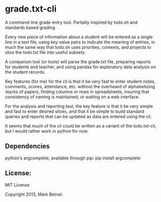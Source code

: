 grade.txt-cli
=========

A command-line grade entry tool.  Partially inspired by todo.sh and standards based grading.

Every new piece of information about a student will be entered as a single line in a text file, using key:value
pairs to indicate the meaning of entries, in much the same way that todo.sh uses priorities, contexts, and projects
to slice the todo.txt file into useful subsets.

A companion tool (or tools) will parse the grade.txt file, preparing reports for students and teacher, and 
using pandas for exploratory data analysis on the student records.

Key features (for me) for the cli is that it be very fast to enter student notes, comments, scores, attendance, etc.
without the overheard of alphabetizing stacks of papers, finding columns or rows in spreadsheets, insuring that 
consistency of naming is maintained, or waiting on a web interface.

For the analysis and reporting tool, the key feature is that it be very simple and fast to enter desired slices,
and that it be simple to build standard queries and reports that can be updated as data are entered using the
cli.

It seems that much of the cli could be written as a variant of the todo.txt-cli, but I would rather work in python
for now.


Dependencies
------------

python's argcomplete, available through pip:
   pip install argcomplete





License:
--------

MIT License

Copyright 2013, Mark Betnel.
